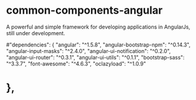 # common-components-angular
 A powerful and simple framework for developing applications in AngularJs, still under development.
 
#"dependencies": {
	"angular": "^1.5.8",
    "angular-bootstrap-npm": "^0.14.3",
    "angular-input-masks": "^2.4.0",
    "angular-ui-notification": "^0.2.0",
    "angular-ui-router": "^0.3.1",
    "angular-ui-utils": "^0.1.1",
    "bootstrap-sass": "^3.3.7",
    "font-awesome": "^4.6.3",
    "oclazyload": "^1.0.9"
# },
